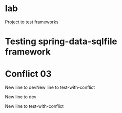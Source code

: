 # lab
Project to test frameworks

# Testing spring-data-sqlfile framework
# Conflict 03
New line to devNew line to test-with-conflict 

New line to dev 

New line to test-with-conflict 

